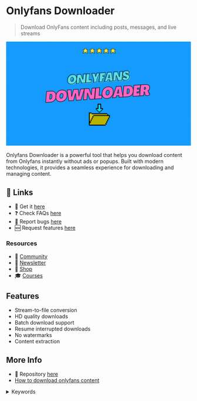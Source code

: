 # Onlyfans Downloader

> Download OnlyFans content including posts, messages, and live streams

![Onlyfans Downloader](https://raw.githubusercontent.com/serpapps/onlyfans-downloader/assets/images/onlyfans-downloader.gif)

Onlyfans Downloader is a powerful tool that helps you download content from Onlyfans instantly without ads or popups. Built with modern technologies, it provides a seamless experience for downloading and managing content.

## 🔗 Links

- 🎁 Get it [here](https://serp.ly/onlyfans-downloader)
- ❓ Check FAQs [here](https://github.com/orgs/serpapps/discussions/categories/faq)
- 🐛 Report bugs [here](https://github.com/serpapps/onlyfans-downloader/issues)
- 🆕 Request features [here](https://github.com/serpapps/onlyfans-downloader/issues)

### Resources

- 💬 [Community](https://serp.ly/@serp/community)
- 💌 [Newsletter](https://serp.ly/@serp/email)
- 🛒 [Shop](https://serp.ly/@serp/store)
- 🎓 [Courses](https://serp.ly/@serp/courses)

## Features

- Stream-to-file conversion
- HD quality downloads
- Batch download support
- Resume interrupted downloads
- No watermarks
- Content extraction

## More Info

- 📁 Repository [here](https://github.com/serpapps/onlyfans-downloader)
- [How to download onlyfans content](https://gist.github.com/devinschumacher/4415c0f4c6055fcfcf8dde14c08f48a1)


<details>
<summary>Keywords</summary>

onlyfans downloader
</details>

